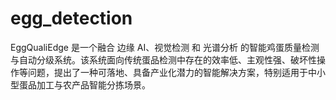 # egg_detection
EggQualiEdge 是一个融合 边缘 AI、视觉检测 和 光谱分析 的智能鸡蛋质量检测与自动分级系统。该系统面向传统蛋品检测中存在的效率低、主观性强、破坏性操作等问题，提出了一种可落地、具备产业化潜力的智能解决方案，特别适用于中小型蛋品加工与农产品智能分拣场景。
